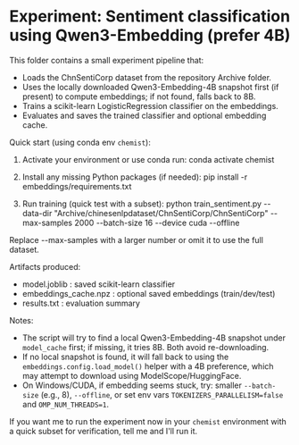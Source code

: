 # Experiment: Sentiment classification using Qwen3-Embedding (prefer 4B)

This folder contains a small experiment pipeline that:

- Loads the ChnSentiCorp dataset from the repository Archive folder.
- Uses the locally downloaded Qwen3-Embedding-4B snapshot first (if present) to compute embeddings; if not found, falls back to 8B.
- Trains a scikit-learn LogisticRegression classifier on the embeddings.
- Evaluates and saves the trained classifier and optional embedding cache.

Quick start (using conda env `chemist`):

1. Activate your environment or use conda run:
   conda activate chemist

2. Install any missing Python packages (if needed):
   pip install -r embeddings/requirements.txt

3. Run training (quick test with a subset):
   python train_sentiment.py --data-dir "Archive/chinesenlpdataset/ChnSentiCorp/ChnSentiCorp" --max-samples 2000 --batch-size 16 --device cuda --offline

Replace --max-samples with a larger number or omit it to use the full dataset.

Artifacts produced:

- model.joblib         : saved scikit-learn classifier
- embeddings_cache.npz : optional saved embeddings (train/dev/test)
- results.txt         : evaluation summary

Notes:

- The script will try to find a local Qwen3-Embedding-4B snapshot under `model_cache` first; if missing, it tries 8B. Both avoid re-downloading.
- If no local snapshot is found, it will fall back to using the `embeddings.config.load_model()` helper with a 4B preference, which may attempt to download using ModelScope/HuggingFace.
- On Windows/CUDA, if embedding seems stuck, try: smaller `--batch-size` (e.g., 8), `--offline`, or set env vars `TOKENIZERS_PARALLELISM=false` and `OMP_NUM_THREADS=1`.

If you want me to run the experiment now in your `chemist` environment with a quick subset for verification, tell me and I'll run it.
